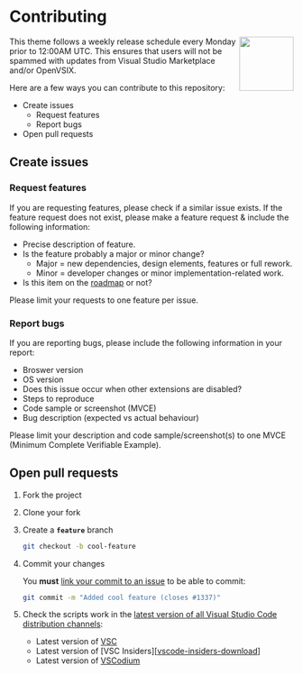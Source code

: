 # Contributing

<img align="right" src="https://raw.githubusercontent.com/SNDST00M/starfall-visual-studio-code/v0.2.0/assets/icon.png" width="96px">
This theme follows a weekly release schedule every Monday prior to 12:00AM UTC. This ensures that users will not be spammed with updates from Visual Studio Marketplace and/or OpenVSIX.
	
Here are a few ways you can contribute to this repository:

- Create issues
  - Request features
  - Report bugs
- Open pull requests

## Create issues

### Request features

If you are requesting features, please check if a similar issue exists. If the feature request does not exist, please make a feature request & include the following information:

- Precise description of feature.
- Is the feature probably a major or minor change?
  - Major = new dependencies, design elements, features or full rework.
  - Minor = developer changes or minor implementation-related work.
- Is this item on the [roadmap] or not?

Please limit your requests to one feature per issue.

### Report bugs

If you are reporting bugs, please include the following information in your report:

- Broswer version
- OS version
- Does this issue occur when other extensions are disabled?
- Steps to reproduce
- Code sample or screenshot (MVCE)
- Bug description (expected vs actual behaviour)

Please limit your description and code sample/screenshot(s) to one MVCE (Minimum Complete Verifiable Example).

## Open pull requests

1. Fork the project

2. Clone your fork

3. Create a **`feature`** branch

   ```sh
   git checkout -b cool-feature
   ```
   
4. Commit your changes

   You **must** [link your commit to an issue][github-pr-link] to be able to commit:
   ```sh
   git commit -m "Added cool feature (closes #1337)"
   ```

5. Check the scripts work in the [latest version of all Visual Studio Code distribution channels][vscode-download]:
   - Latest version of [VSC][vscode-download]
   - Latest version of [VSC Insiders][[vscode-insiders-download]]
   - Latest version of [VSCodium][vscodium-download]

<!-- Create issues -->
[roadmap]: https://github.com/SNDST00M/starfall-visual-studio-code/blob/main/CHANGELOG.md#roadmap
<!-- Open pull requests -->
[github-pr-link]: https://docs.github.com/en/issues/tracking-your-work-with-issues/linking-a-pull-request-to-an-issue#linking-a-pull-request-to-an-issue-using-a-keyword
[vscode-download]: https://code.visualstudio.com/Download
[vscode-insiders-download]: https://code.visualstudio.com/insiders/
[vscodium-download]: https://vscodium.com/#install
